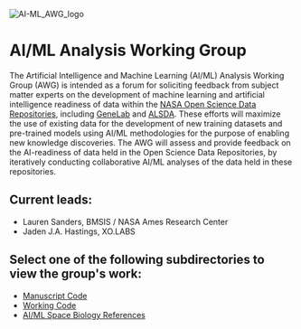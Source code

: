 ![AI-ML_AWG_logo](https://github.com/GeneLab-AWG/GeneLab_AWGs/assets/70983120/c2cb16f0-9673-4460-bf06-abbb6a6aff39)

# AI/ML Analysis Working Group

The Artificial Intelligence and Machine Learning (AI/ML) Analysis Working Group (AWG) is intended as a forum for soliciting feedback from subject matter experts on the development of machine learning and artificial intelligence readiness of data within the [NASA Open Science Data Repositories](https://osdr.nasa.gov/bio/repo/), including [GeneLab](https://genelab.nasa.gov/) and [ALSDA](https://osdr.nasa.gov/bio/about/alsda.html). These efforts will maximize the use of existing data for the development of new training datasets and pre-trained models using AI/ML methodologies for the purpose of enabling new knowledge discoveries. The AWG will assess and provide feedback on the AI-readiness of data held in the Open Science Data Repositories, by iteratively conducting collaborative AI/ML analyses of the data held in these repositories.

## Current leads:
- Lauren Sanders, BMSIS / NASA Ames Research Center
- Jaden J.A. Hastings, XO.LABS

## Select one of the following subdirectories to view the group's work:
- [Manuscript Code](Manuscript_Code)
- [Working Code](Working_Code)
- [AI/ML Space Biology References](AI-ML_Space_Biology_References)
